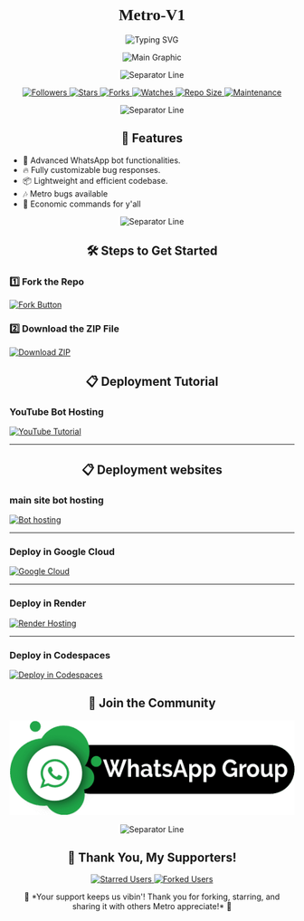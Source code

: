<p align="center">
  <h1 align="center" style="font-family: 'EB Garamond'; font-size: 3;">Metro-V1</h1>
</p>

<p align="center">
  <img src="https://readme-typing-svg.demolab.com?font=EB+Garamond&weight=900&size=30&duration=4000&pause=1000&width=435&lines=My+Name+is+Metro_bug+V1;Created+by+Metroboomin;Fork+Me+and+Enjoy!" alt="Typing SVG" />
</p>

<p align="center">
  <img src="https://files.catbox.moe/Screenshot_20231212-094757_WhatsApp.jpg" alt="Main Graphic" />
</p>

<p align="center">
  <img src="https://raw.githubusercontent.com/andreasbm/readme/master/assets/lines/rainbow.png" alt="Separator Line" />
</p>

<p align="center">
  <a href="https://github.com/Metroynwjuice?tab=followers">
    <img src="https://img.shields.io/github/followers/Metroynwjuice?label=Followers&style=for-the-badge&logo=github" alt="Followers" />
  </a>
  <a href="https://github.com/Metroynwjuice/Metro-V1/stargazers/">
    <img src="https://img.shields.io/github/stars/Metroynwjuice/Metro-V1?color=blue&style=for-the-badge&logo=starship" alt="Stars" />
  </a>
  <a href="https://github.com/Metroynwjuice/Metro-V1/network/members">
    <img src="https://img.shields.io/github/forks/Metroynwjuice/Metro-V1?color=red&style=for-the-badge&logo=git" alt="Forks" />
  </a>
  <a href="https://github.com/Metroynwjuice/Metro-V1/watchers">
    <img src="https://img.shields.io/github/watchers/Metroynwjuice/Metro-V1?label=Watches&style=for-the-badge&color=blue" alt="Watches" />
  </a>
  <a href="https://github.com/Metroynwjuice/Metro-V1">
    <img src="https://img.shields.io/github/repo-size/Metroynwjuice/Metro-V1?style=for-the-badge&color=orange" alt="Repo Size" />
  </a>
  <a href="https://github.com/Metroynwjuice/Metro-V1/graphs/commit-activity">
    <img src="https://img.shields.io/badge/Maintained%3F-Yes-yellow?style=for-the-badge" alt="Maintenance" />
  </a>
</p>

<p align="center">
  <img src="https://raw.githubusercontent.com/andreasbm/readme/master/assets/lines/rainbow.png" alt="Separator Line" />
</p>

<h2 align="center">🚀 Features</h2>

- 🌟 Advanced WhatsApp bot functionalities.
- 🔥 Fully customizable bug responses.
- 📦 Lightweight and efficient codebase.
- 🎶 Metro bugs available 
- 📱 Economic commands for y'all 

<p align="center">
  <img src="https://raw.githubusercontent.com/andreasbm/readme/master/assets/lines/rainbow.png" alt="Separator Line" />
</p>

<h2 align="center">🛠️ Steps to Get Started</h2>

<h3 align="left">1️⃣ Fork the Repo</h3>
<p align="left">
  <a href="https://github.com/Metroynwjuice/Metro-V1/fork">
    <img src="https://img.shields.io/badge/Fork%20Repo-black?style=for-the-badge&logo=github" alt="Fork Button" />
  </a>
</p>

<h3 align="left">2️⃣ Download the ZIP File</h3>
<p align="left">
  <a href="https://github.com/Metroynwjuice/Metro-V1/archive/refs/heads/main.zip">
    <img src="https://img.shields.io/badge/Download%20ZIP-blue?style=for-the-badge&logo=files" alt="Download ZIP" />
  </a>
</p>

<h2 align="center">📋 Deployment Tutorial</h2>

### YouTube Bot Hosting  
<a href="https://youtu.be/HBUWUVVRzf4?si=4CvKunyL6Wm0Qwm1" target="_blank">
  <img src="https://img.shields.io/badge/YouTube-FF0000?style=for-the-badge&logo=youtube&logoColor=white" alt="YouTube Tutorial" />
</a>

---
<h2 align="center">📋 Deployment websites</h2>

### main site bot hosting
<a href="https://bot-hosting.net/?aff=1297254811795722383" target="_blank">
  <img src="https://img.shields.io/badge/Bot%20hosting-4285F4?style=for-the-badge&logo=google-cloud&logoColor=white" alt="Bot hosting" />
</a>

---

### Deploy in Google Cloud  
<a href="https://cloud.google.com/shell/?aff=1097457675723341836" target="_blank">
  <img src="https://img.shields.io/badge/Google%20Cloud-4285F4?style=for-the-badge&logo=google-cloud&logoColor=white" alt="Google Cloud" />
</a>

---

### Deploy in Render  
<a href="https://dashboard.render.com" target="_blank">
  <img src="https://img.shields.io/badge/Render-maroon?style=for-the-badge&logo=render" alt="Render Hosting" />
</a>

---

### Deploy in Codespaces  
<a href="https://github.com/codespaces/new" target="_blank">
  <img src="https://img.shields.io/badge/Codespaces-navy?style=for-the-badge&logo=visual-studio-code" alt="Deploy in Codespaces" />
</a>

<h2 align="center">📲 Join the Community</h2>

<a href="https://whatsapp.com/channel/0029Vb2pSpF1SWsvHBmQox3b" target="_blank">
  <img src="https://raw.githubusercontent.com/Neeraj-x0/Neeraj-x0/main/photos/suddidina-join-whatsapp.png" alt="Join WhatsApp" />
</a>

<p align="center">
  <img src="https://raw.githubusercontent.com/andreasbm/readme/master/assets/lines/rainbow.png" alt="Separator Line" />
</p>

<h2 align="center">🎉 Thank You, My Supporters!</h2>

<p align="center">
  <a href="https://github.com/Metroynwjuice/Metro-V1/stargazers">
    <img src="https://img.shields.io/badge/Stars-User%20List-blue?style=for-the-badge&logo=starship" alt="Starred Users" />
  </a>
  <a href="https://github.com/Metroynwjuice/Metro-V1/network/members">
    <img src="https://img.shields.io/badge/Forked%20By-User%20List-green?style=for-the-badge&logo=github" alt="Forked Users" />
  </a>
</p>

<p align="center">
  🌟 *Your support keeps us vibin'! Thank you for forking, starring, and sharing it with others Metro appreciate!* 🌟
</p>
